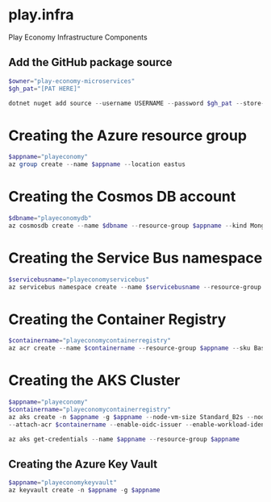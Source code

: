 # play.infra
Play Economy Infrastructure Components

## Add the GitHub package source
```powershell
$owner="play-economy-microservices"
$gh_pat="[PAT HERE]"

dotnet nuget add source --username USERNAME --password $gh_pat --store-password-in-clear-text --name github "https://nuget.pkg.github.com/$owner/index.json"
```

# Creating the Azure resource group
```powershell
$appname="playeconomy"
az group create --name $appname --location eastus
```

# Creating the Cosmos DB account
```powershell
$dbname="playeconomydb"
az cosmosdb create --name $dbname --resource-group $appname --kind MongoDB --enable-free-tier
```
# Creating the Service Bus namespace
```powershell
$servicebusname="playeconomyservicebus"
az servicebus namespace create --name $servicebusname --resource-group $appname --sku Standard
```

# Creating the Container Registry
```powershell
$containername="playeconomycontainerregistry"
az acr create --name $containername --resource-group $appname --sku Basic 
```

# Creating the AKS Cluster
```powershell
$appname="playeconomy"
$containername="playeconomycontainerregistry"
az aks create -n $appname -g $appname --node-vm-size Standard_B2s --node-count 2
--attach-acr $containername --enable-oidc-issuer --enable-workload-identity --generate-ssh-keys

az aks get-credentials --name $appname --resource-group $appname
```

## Creating the Azure Key Vault
```powershell
$appname="playeconomykeyvault"
az keyvault create -n $appname -g $appname
```
